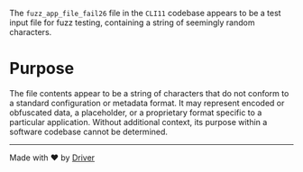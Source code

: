 <!--------------------------------------------------------------------------------->
<!-- IMPORTANT: This file is auto-generated by Driver (https://driver.ai). -------->
<!-- Manual edits may be overwritten on future commits. --------------------------->
<!--------------------------------------------------------------------------------->

The `fuzz_app_file_fail26` file in the `CLI11` codebase appears to be a test input file for fuzz testing, containing a string of seemingly random characters.

# Purpose
The file contents appear to be a string of characters that do not conform to a standard configuration or metadata format. It may represent encoded or obfuscated data, a placeholder, or a proprietary format specific to a particular application. Without additional context, its purpose within a software codebase cannot be determined.

---
Made with ❤️ by [Driver](https://www.driver.ai/)
